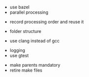 
- use bazel
- parallel processing
* record processing order and reuse it
- folder structure
* use clang instead of gcc
- logging
- use gtest
* make parents mandatory
* retire make files
